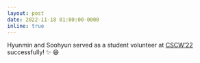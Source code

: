 ```yaml
---
layout: post
date: 2022-11-18 01:00:00-0000
inline: true
---
```


Hyunmin and Soohyun served as a student volunteer at
<a href="https://cscw.acm.org/2022/">CSCW’22</a>
successfully! :sparkles: :smile:
